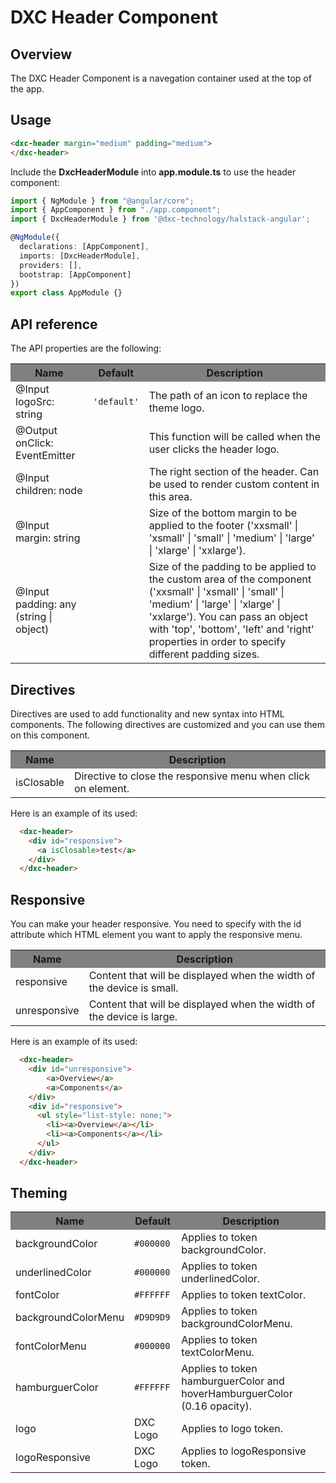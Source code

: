 # DXC Header Component

## Overview

The DXC Header Component is a navegation container used at the top of the app.

## Usage

```html
<dxc-header margin="medium" padding="medium">
</dxc-header>
```

Include the **DxcHeaderModule** into **app.module.ts** to use the header component:

```ts
import { NgModule } from "@angular/core";
import { AppComponent } from "./app.component";
import { DxcHeaderModule } from '@dxc-technology/halstack-angular';

@NgModule({
  declarations: [AppComponent],
  imports: [DxcHeaderModule],
  providers: [],
  bootstrap: [AppComponent]
})
export class AppModule {}
```

## API reference

The API properties are the following:

<table>
    <tr style="background-color: grey">
        <th>Name</th>
        <th>Default</th>
        <th>Description</th>
    </tr>
    <tr>
        <td>@Input<br>logoSrc: string</td>
        <td>
            <code>'default'</code>
        </td>
        <td>The path of an icon to replace the theme logo.</td>
    </tr>
    <tr>
        <td>@Output<br>onClick: EventEmitter</td>
        <td></td>
        <td>
            This function will be called when the user clicks the header logo.
        </td>
    </tr>
    <tr>
        <td>@Input<br>children: node</td>
        <td></td>
        <td>
            The right section of the header. Can be used to render custom content
            in this area.
        </td>
    </tr>
    <tr>
        <td>@Input<br>margin: string</td>
        <td></td>
        <td>
            Size of the bottom margin to be applied to the footer ('xxsmall' |
            'xsmall' | 'small' | 'medium' | 'large' | 'xlarge' | 'xxlarge').
        </td>
    </tr>
    <tr>
        <td>@Input<br>padding: any (string | object)</td>
        <td></td>
        <td>
            Size of the padding to be applied to the custom area of the component
            ('xxsmall' | 'xsmall' | 'small' | 'medium' | 'large' | 'xlarge' |
            'xxlarge'). You can pass an object with 'top', 'bottom', 'left' and
            'right' properties in order to specify different padding sizes.
        </td>
    </tr>
</table>

## Directives

Directives are used to add functionality and new syntax into HTML components. The following directives are customized and you can use them on this component.

<table>
    <tr style="background-color: grey">
        <th>Name</th>
        <th>Description</th>
    </tr>
    <tr>
        <td>isClosable</td>
        <td>Directive to close the responsive menu when click on element.</td>
    </tr>
</table>

Here is an example of its used:

```html
  <dxc-header>
    <div id="responsive">
      <a isClosable>test</a>
    </div>  
  </dxc-header>
```

## Responsive

You can make your header responsive. You need to specify with the id attribute which HTML element you want to apply the responsive menu.

<table>
    <tr style="background-color: grey">
        <th>Name</th>
        <th>Description</th>
    </tr>
    <tr>
        <td>responsive</td>
        <td>Content that will be displayed when the width of the device is small.</td>
    </tr>
    <tr>
        <td>unresponsive</td>
        <td>Content that will be displayed when the width of the device is large.</td>
    </tr>
</table>

Here is an example of its used:

```html
  <dxc-header>
    <div id="unresponsive">
        <a>Overview</a>
        <a>Components</a>
    </div>
    <div id="responsive">
      <ul style="list-style: none;">
        <li><a>Overview</a></li>
        <li><a>Components</a></li>
      </ul>
    </div>
  </dxc-header>
```

## Theming
<table>
    <tr style="background-color: grey">
      <th>Name</th>
      <th>Default</th>
      <th>Description</th>
    </tr>
    <tr>
      <td>backgroundColor</td>
      <td>
        <code>#000000</code>
      </td>
      <td>Applies to token backgroundColor.</td>
    </tr>
    <tr>
      <td>underlinedColor</td>
      <td>
        <code>#000000</code>
      </td>
      <td>Applies to token underlinedColor.</td>
    </tr>
    <tr>
      <td>fontColor</td>
      <td>
        <code>#FFFFFF</code>
      </td>
      <td>Applies to token textColor.</td>
    </tr>
    <tr>
      <td>backgroundColorMenu</td>
      <td>        
        <code>#D9D9D9</code>
      </td>
      <td>Applies to token backgroundColorMenu.</td>
    </tr>
    <tr>
      <td>fontColorMenu</td>
      <td>
        <code>#000000</code>
      </td>
      <td>Applies to token textColorMenu.</td>
    </tr>
    <tr>
      <td>hamburguerColor</td>
        <td>
          <code>#FFFFFF</code>
        </td>
      <td>Applies to token hamburguerColor and hoverHamburguerColor (0.16 opacity).</td>
    </tr>
    <tr>
        <td>logo</td>
        <td>DXC Logo</td>
        <td>Applies to logo token.</td>
    </tr>
    <tr>
        <td>logoResponsive</td>
        <td>DXC Logo</td>
        <td>Applies to logoResponsive token.</td>
    </tr>
</table>